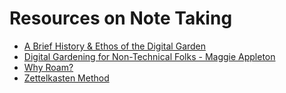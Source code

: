 # Resources on Note Taking

- [A Brief History & Ethos of the Digital Garden](https://maggieappleton.com/garden-history)
- [Digital Gardening for Non-Technical Folks - Maggie Appleton](https://maggieappleton.com/nontechnical-gardening)
- [Why Roam?](https://roamresearch.com/#/app/help/page/kHiuT34q_)
- [Zettelkasten Method](https://zettelkasten.de/posts/overview/)
